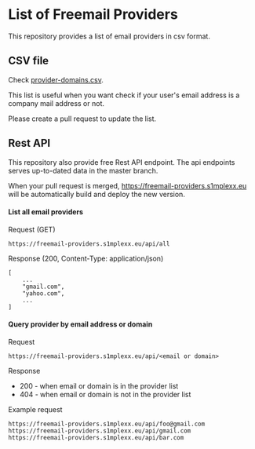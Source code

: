 # List of Freemail Providers

This repository provides a list of email providers in csv format.

## CSV file
Check [provider-domains.csv](provider-domains.csv).

This list is useful when you want check if your user's email address is a
company mail address or not.

Please create a pull request to update the list.


## Rest API

This repository also provide free Rest API endpoint. The api endpoints serves up-to-dated data in the master branch.

When your pull request is merged, https://freemail-providers.s1mplexx.eu will be automatically build and deploy the new version.


#### List all email providers

Request (GET)
```
https://freemail-providers.s1mplexx.eu/api/all
```

Response (200, Content-Type: application/json)
```
[
    ...
    "gmail.com",
    "yahoo.com",
    ...
]
```

#### Query provider by email address or domain

Request
```
https://freemail-providers.s1mplexx.eu/api/<email or domain>
```

Response

 - 200 - when email or domain is in the provider list
 - 404 - when email or domain is not in the provider list


Example request

```
https://freemail-providers.s1mplexx.eu/api/foo@gmail.com
https://freemail-providers.s1mplexx.eu/api/gmail.com
https://freemail-providers.s1mplexx.eu/api/bar.com
```

